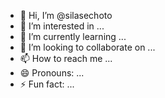 - 👋 Hi, I’m @silasechoto
- 👀 I’m interested in ...
- 🌱 I’m currently learning ...
- 💞️ I’m looking to collaborate on ...
- 📫 How to reach me ...
- 😄 Pronouns: ...
- ⚡ Fun fact: ...

<!---
silasechoto/silasechoto is a ✨ special ✨ repository because its `README.md` (this file) appears on your GitHub profile.
You can click the Preview link to take a look at your changes.
--->
